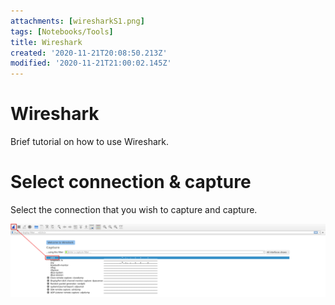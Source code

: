 ```yaml
---
attachments: [wiresharkS1.png]
tags: [Notebooks/Tools]
title: Wireshark
created: '2020-11-21T20:08:50.213Z'
modified: '2020-11-21T21:00:02.145Z'
---
```


# Wireshark
Brief tutorial on how to use Wireshark.

# Select connection & capture
Select the connection that you wish to capture and capture.

<img src="../attachments/wiresharkS1.png" alt="TCP vs UDP" width="1500"/>

